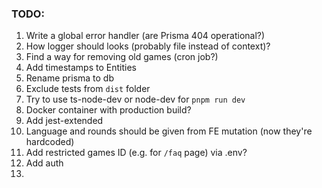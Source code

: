 ### TODO:

1. Write a global error handler (are Prisma 404 operational?)
2. How logger should looks (probably file instead of context)?
3. Find a way for removing old games (cron job?)
4. Add timestamps to Entities
5. Rename prisma to db
6. Exclude tests from `dist` folder
7. Try to use ts-node-dev or node-dev for `pnpm run dev`
8. Docker container with production build?
9. Add jest-extended
10. Language and rounds should be given from FE mutation (now they're hardcoded)
11. Add restricted games ID (e.g. for `/faq` page) via .env?
12. Add auth
13.
